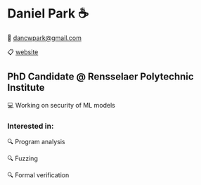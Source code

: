 # Daniel Park :coffee:
:email: dancwpark@gmail.com

:clipboard: [website](https://dancwpark.github.io)

## PhD Candidate @ Rensselaer Polytechnic Institute
:computer: Working on security of ML models

### Interested in:

:mag: Program analysis

:mag: Fuzzing

:mag: Formal verification
